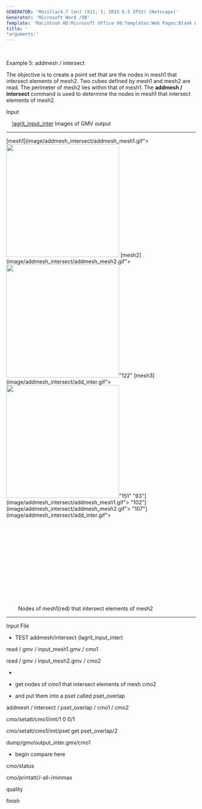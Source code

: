 ```yaml
---
GENERATOR: 'Mozilla/4.7 [en] (X11; I; IRIX 6.5 IP32) [Netscape]'
Generator: 'Microsoft Word /98'
Template: 'Macintosh HD:Microsoft Office 98:Templates:Web Pages:Blank Web Page'
title: '
*arguments:'
---
```


 

 Example 5: addmesh / intersect

  The objective is to create a point set that are the nodes in mesh1
  that intersect elements of mesh2.
  Two cubes defined by mesh1 and mesh2 are read. The perimeter of
  mesh2 lies within that of mesh1. The **addmesh / intersect** command
  is used to determine the nodes in mesh1 that intersect elements of
  mesh2.

 Input

     [lagrit\_input\_inter](../lagrit_input_inter)
 Images of GMV output

  ------------------------------------------------------------------------------------------ ------------------------------------------------------------------------------------------ ------------------------------------------------------------------------------------------
  [mesh1](image/addmesh_intersect/addmesh_mesh1.gif"><img height="300" width="300" src="addmesh_mesh1_tn.gif">   [mesh2](image/addmesh_intersect/addmesh_mesh2.gif"><img height="300" width="300" src="addmesh_mesh2_tn.gif">"122"   [mesh3](image/addmesh_intersect/add_inter.gif"><img height="300" width="300" src="add_inter_tn.gif">"151"
  "93"](image/addmesh_intersect/addmesh_mesh1.gif">
                                  "102"](image/addmesh_intersect/addmesh_mesh2.gif">
                                 "107"](image/addmesh_intersect/add_inter.gif">

   
                                                                                          
                                                                                          

   
                                                                                          
                                                                                          

   
                                                                                          
                                                                                          

   
                                                                                          
                                                                                          

   
                                                                                          
                                                                                          

   
                                                                                          
                                                                                          

   
                                                                                                                                                                                     

                                                                                                                                                                                         
                                                                                                                                                                                        Nodes of mesh1(red) that intersect elements of mesh2
  ------------------------------------------------------------------------------------------ ------------------------------------------------------------------------------------------ ------------------------------------------------------------------------------------------

 Input File
* TEST
 addmesh/intersect (lagrit\_input\_inter)

 read / gmv / input\_mesh1.gmv / cmo1

 read / gmv / input\_mesh2.gmv / cmo2

 
*

 
* get nodes of cmo1 that intersect elements of mesh cmo2

 
* and put them into a pset called pset\_overlap

 addmesh / intersect / pset\_overlap / cmo1 / cmo2

 cmo/setatt/cmo1/imt/1 0 0/1

 cmo/setatt/cmo1/imt/pset get pset\_overlap/2

 dump/gmv/output\_inter.gmv/cmo1

 
* begin compare here

 cmo/status

 cmo/printatt//-all-/minmax

 quality

 finish


